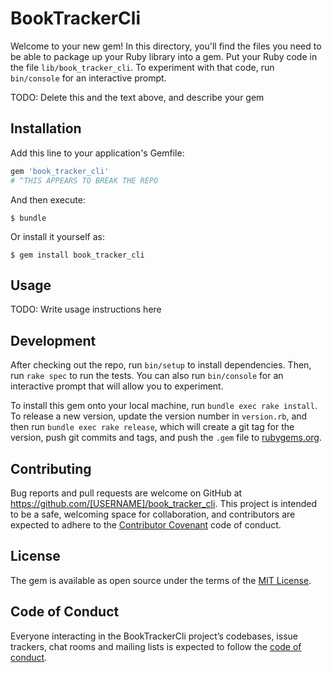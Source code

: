 # BookTrackerCli

Welcome to your new gem! In this directory, you'll find the files you need to be able to package up your Ruby library into a gem. Put your Ruby code in the file `lib/book_tracker_cli`. To experiment with that code, run `bin/console` for an interactive prompt.

TODO: Delete this and the text above, and describe your gem

## Installation

Add this line to your application's Gemfile:

```ruby
gem 'book_tracker_cli'
# ^THIS APPEARS TO BREAK THE REPO
```

And then execute:

    $ bundle

Or install it yourself as:

    $ gem install book_tracker_cli

## Usage

TODO: Write usage instructions here

## Development

After checking out the repo, run `bin/setup` to install dependencies. Then, run `rake spec` to run the tests. You can also run `bin/console` for an interactive prompt that will allow you to experiment.

To install this gem onto your local machine, run `bundle exec rake install`. To release a new version, update the version number in `version.rb`, and then run `bundle exec rake release`, which will create a git tag for the version, push git commits and tags, and push the `.gem` file to [rubygems.org](https://rubygems.org).

## Contributing

Bug reports and pull requests are welcome on GitHub at https://github.com/[USERNAME]/book_tracker_cli. This project is intended to be a safe, welcoming space for collaboration, and contributors are expected to adhere to the [Contributor Covenant](http://contributor-covenant.org) code of conduct.

## License

The gem is available as open source under the terms of the [MIT License](https://opensource.org/licenses/MIT).

## Code of Conduct

Everyone interacting in the BookTrackerCli project’s codebases, issue trackers, chat rooms and mailing lists is expected to follow the [code of conduct](https://github.com/[USERNAME]/book_tracker_cli/blob/master/CODE_OF_CONDUCT.md).
